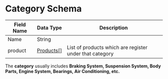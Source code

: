 # Category Schema



| Field Name | Data Type                         | Description                                             |
| ---------- | --------------------------------- | ------------------------------------------------------- |
| Name       | String                            |                                                         |
| product    | [Products\[\]](product-schema.md) | List of products which are register under that category |

The **category** usually includes **Braking System, Suspension System, Body Parts, Engine System, Bearings, Air Conditioning, etc.**
